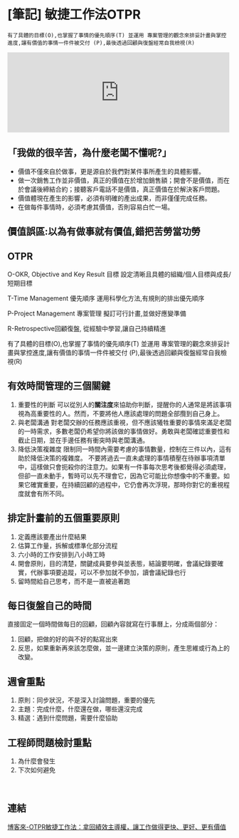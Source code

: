 # [筆記] 敏捷工作法OTPR


`有了具體的目標(O),也掌握了事情的優先順序(T) 並運用 專案管理的觀念來排妥計畫與掌控進度,讓有價值的事情一件件被交付 (P),最後透過回顧與復盤經常自我檢視(R)`

<!--more-->

<iframe src="https://open.firstory.me/embed/story/clljijudj01vo01xte7to5wvs" height="180" width="99%" frameborder="0" scrolling="no"></iframe>

## 「我做的很辛苦，為什麼老闆不懂呢?」

- 價值不僅來自於做事，更是源自於我們對某件事所產生的具體影響。
- 做一次銷售工作並非價值，真正的價值在於增加銷售額；開會不是價值，而在於會議後締結合約；接聽客戶電話不是價值，真正價值在於解決客戶問題。
- 價值體現在產生的影響，必須有明確的產出成果，而非僅僅完成任務。
- 在做每件事情時，必須考慮其價值，否則容易白忙一場。

## 價值誤區:以為有做事就有價值,錯把苦勞當功勞

## OTPR

O-OKR, Objective and Key Result 目標
設定清晰且具體的組織/個人目標與成長/短期目標

T-Time Management 優先順序
運用科學化方法,有規則的排出優先順序

P-Project Management 專案管理
擬訂可行計畫,並做好應變準備

R-Retrospective回顧復盤,
從經驗中學習,讓自己持續精進

有了具體的目標(O),也掌握了事情的優先順序(T) 並運用 專案管理的觀念來排妥計畫與掌控進度,讓有價值的事情一件件被交付 (P),最後透過回顧與復盤經常自我檢視(R)

## 有效時間管理的三個關鍵

1. 重要性的判斷
   可以從別人的**關注度**來協助你判斷，提醒你的人通常是將該事項視為高重要性的人。然而，不要將他人應該處理的問題全部攬到自己身上。
2. 與老闆溝通
   對老闆交辦的任務應該重視，但不應該犧牲重要的事情來滿足老闆的一時需求，多數老闆仍希望你將該做的事情做好。勇敢與老闆確認重要性和截止日期，並在手邊任務有衝突時與老闆溝通。
3. 降低決策複雜度
   限制同一時間內需要考慮的事情數量，控制在三件以內，這有助於降低決策的複雜度。
   不要將過去一直未處理的事情積壓在待辦事項清單中，這樣做只會扼殺你的注意力。如果有一件事每次思考後都覺得必須處理，但卻一直未動手，暫時可以先不理會它，因為它可能比你想像中的不重要。如果它確實重要，在持續回顧的過程中，它仍會再次浮現，那時你對它的重視程度就會有所不同。

## 排定計畫前的五個重要原則

1. 定義應該要產出什麼結果
2. 估算工作量，拆解或標準化部分流程
3. 六小時的工作安排到八小時工時
4. 開會原則，目的清楚，關鍵成員要參與並表態，結論要明確，會議紀錄要確實，代辦事項要追蹤，可以不參加就不參加，讀會議紀錄也行
5. 留時間給自己思考，而不是一直被追著跑

## 每日復盤自己的時間

直接固定一個時間做每日的回顧，回顧內容就寫在行事曆上，分成兩個部分：

1. 回顧，把做的好的與不好的點寫出來
2. 反思，如果重新再來該怎麼做，並一邊建立決策的原則，產生思維或行為上的改變。

## 週會重點

1. 原則：同步狀況，不是深入討論問題，重要的優先
2. 主題：完成什麼，什麼還在做，哪些還沒完成
3. 精選：遇到什麼問題，需要什麼協助

## 工程師問題檢討重點

1. 為什麼會發生
2. 下次如何避免

‌

## 連結

[博客來-OTPR敏捷工作法：拿回績效主導權，讓工作做得更快、更好、更有價值](https://www.books.com.tw/products/0010863416 "‌")
